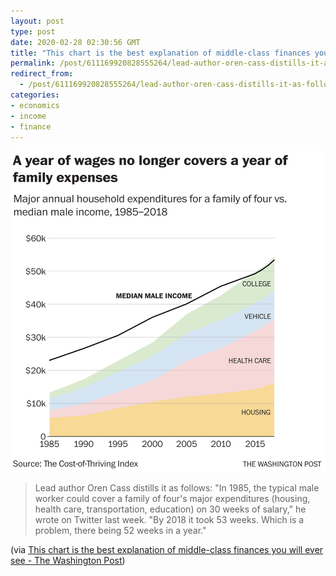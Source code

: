 ```yaml
---
layout: post
type: post
date: 2020-02-28 02:30:56 GMT
title: "This chart is the best explanation of middle-class finances you will ever see"
permalink: /post/611169920828555264/lead-author-oren-cass-distills-it-as-follows-in
redirect_from: 
  - /post/611169920828555264/lead-author-oren-cass-distills-it-as-follows-in
categories:
- economics
- income
- finance
---
```

![](/assets/images/9a343ee32e44447568d34d0399147a478d680b5a.png)

<p><blockquote>Lead author Oren Cass distills it as follows: "In 1985, the typical male worker could cover a family of four's major expenditures (housing, health care, transportation, education) on 30 weeks of salary," he wrote on Twitter last week. "By 2018 it took 53 weeks. Which is a problem, there being 52 weeks in a year."</blockquote>
<p>(via <a href="https://www.washingtonpost.com/business/2020/02/24/this-chart-is-best-explanation-middle-class-finances-you-will-ever-see/">This chart is the best explanation of middle-class finances you will ever see - The Washington Post</a>)</p></p>